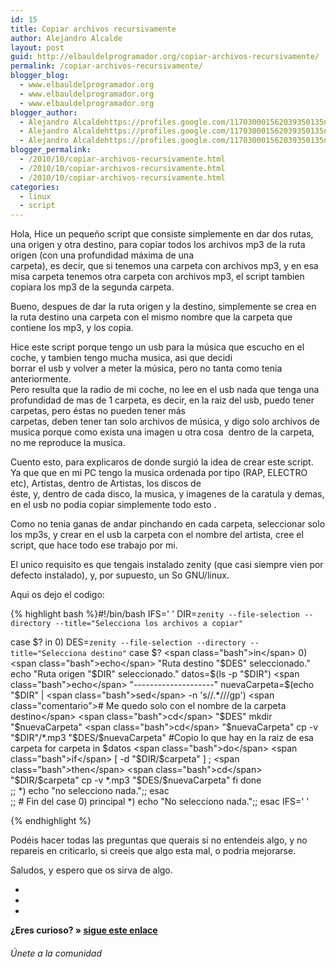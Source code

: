 ```yaml
---
id: 15
title: Copiar archivos recursivamente
author: Alejandro Alcalde
layout: post
guid: http://elbauldelprogramador.org/copiar-archivos-recursivamente/
permalink: /copiar-archivos-recursivamente/
blogger_blog:
  - www.elbauldelprogramador.org
  - www.elbauldelprogramador.org
  - www.elbauldelprogramador.org
blogger_author:
  - Alejandro Alcaldehttps://profiles.google.com/117030001562039350135noreply@blogger.com
  - Alejandro Alcaldehttps://profiles.google.com/117030001562039350135noreply@blogger.com
  - Alejandro Alcaldehttps://profiles.google.com/117030001562039350135noreply@blogger.com
blogger_permalink:
  - /2010/10/copiar-archivos-recursivamente.html
  - /2010/10/copiar-archivos-recursivamente.html
  - /2010/10/copiar-archivos-recursivamente.html
categories:
  - linux
  - script
---
```

Hola, Hice un pequeño script que consiste simplemente en dar dos rutas, una origen y otra destino, para copiar todos los archivos mp3 de la ruta origen (con una profundidad máxima de una  
carpeta), es decir, que si tenemos una carpeta con archivos mp3, y en esa misa carpeta tenemos otra carpeta con archivos mp3, el script tambien copiara los mp3 de la segunda carpeta.

Bueno, despues de dar la ruta origen y la destino, simplemente se crea en la ruta destino una carpeta con el mismo nombre que la carpeta que contiene los mp3, y los copia.

Hice este script porque tengo un usb para la música que escucho en el coche, y tambien tengo mucha musica, asi que decidi  
borrar el usb y volver a meter la música, pero no tanta como tenia anteriormente.  
Pero resulta que la radio de mi coche, no lee en el usb nada que tenga una profundidad de mas de 1 carpeta, es decir, en la raiz del usb, puedo tener carpetas, pero éstas no pueden tener más  
carpetas, deben tener tan solo archivos de música, y digo solo archivos de musica porque como exista una imagen u otra cosa&nbsp; dentro de la carpeta, no me reproduce la musica.

Cuento esto, para explicaros de donde surgió la idea de crear este script. Ya que que en mi PC tengo la musica ordenada por tipo (RAP, ELECTRO etc), Artistas, dentro de Artistas, los discos de  
éste, y, dentro de cada disco, la musica, y imagenes de la caratula y demas, en el usb no podia copiar simplemente todo esto .

Como no tenia ganas de andar pinchando en cada carpeta, seleccionar solo los mp3s, y crear en el usb la carpeta con el nombre del artista, cree el script, que hace todo ese trabajo por mi.

El unico requisito es que tengais instalado zenity (que casi siempre vien por defecto instalado), y, por supuesto, un So GNU/linux.

Aqui os dejo el codigo:

{% highlight bash %}<span class="path">#!/bin/bash</span>
<span class="bash">IFS</span>='
'
DIR=`zenity --file-selection --directory --title="Selecciona los archivos a copiar"`

<span class="bash">case</span> $? <span class="bash">in</span>
  0)
    DES=`zenity --file-selection --directory --title="Selecciona destino"`
    <span class="bash">case</span> $? <span class="bash">in</span>
    0)
      <span class="bash">echo</span> "Ruta destino "$DES" seleccionado."
      <span class="bash">echo</span> "Ruta origen "$DIR" seleccionado."
      datos=$(ls -p "$DIR")
      <span class="bash">echo</span> "--------------------"
      nuevaCarpeta=$(<span class="bash">echo</span> "$DIR" | <span class="bash">sed</span> -n 's//.*///gp') <span class="comentario"># Me quedo solo con el nombre de la carpeta destino</span>
      <span class="bash">cd</span> "$DES"
      mkdir "$nuevaCarpeta"
      <span class="bash">cd</span> "$nuevaCarpeta"
      cp -v "$DIR"/*.mp3 "$DES/$nuevaCarpeta" <span class="comentario">#Copio lo que hay en la raiz de esa carpeta</span>
      <span class="bash">for</span> carpeta <span class="bash">in</span> $datos
      <span class="bash">do</span>
        <span class="bash">if</span> [ -d "$DIR/$carpeta" ] ; <span class="bash">then</span>
          <span class="bash">cd</span> "$DIR/$carpeta"
          cp -v *.mp3 "$DES/$nuevaCarpeta"
        <span class="bash">fi</span>
      <span class="bash">done</span>              
      ;;
    *)
      <span class="bash">echo</span> "no selecciono nada.";;
      <span class="bash">esac</span>                                                      
    ;; <span class="comentario"># Fin del <span class="bash">case</span> 0) principal</span>
  *)
    <span class="bash">echo</span> "No selecciono nada.";;
    <span class="bash">esac</span>
<span class="bash">IFS</span>=' '

{% endhighlight %}

Podéis hacer todas las preguntas que querais si no entendeis algo, y no repareis en criticarlo, si creeis que algo esta mal, o podria mejorarse.

Saludos, y espero que os sirva de algo.

<div class="sharedaddy">
  <div class="sd-content">
    <ul>
      <li>
        <a class="hastip" rel="nofollow" href="http://twitter.com/home?status=Copiar archivos recursivamente+http://elbauldelprogramador.com/copiar-archivos-recursivamente/+V%C3%ADa+%40elbaulp" onclick="javascript:window.open(this.href, '', 'menubar=no,toolbar=no,resizable=yes,scrollbars=yes,height=600,width=600');return false;" title="Compartir en Twitter" target="_blank"><span class="iconbox-title"><i class="icon-twitter icon-2x"></i></span></a>
      </li>
      <li>
        <a class="hastip" rel="nofollow" href="http://www.facebook.com/sharer.php?u=http://elbauldelprogramador.com/copiar-archivos-recursivamente/&t=Copiar archivos recursivamente+http://elbauldelprogramador.com/copiar-archivos-recursivamente/+V%C3%ADa+%40elbaulp" onclick="javascript:window.open(this.href, '', 'menubar=no,toolbar=no,resizable=yes,scrollbars=yes,height=600,width=600');return false;" title="Compartir en Facebook" target="_blank"><span class="iconbox-title"><i class="icon-facebook icon-2x"></i></span></a>
      </li>
      <li>
        <a class="hastip" rel="nofollow" href="https://plus.google.com/share?url=Copiar archivos recursivamente+http://elbauldelprogramador.com/copiar-archivos-recursivamente/+V%C3%ADa+%40elbaulp" onclick="javascript:window.open(this.href, '', 'menubar=no,toolbar=no,resizable=yes,scrollbars=yes,height=600,width=600');return false;" title="Compartir en G+" target="_blank"><span class="iconbox-title"><i class="icon-google-plus icon-2x"></i></span></a>
      </li>
    </ul>
  </div>
</div>

<span id="socialbottom" class="highlight style-2">

<p>
  <strong>¿Eres curioso? » <a onclick="javascript:_gaq.push(['_trackEvent','random','click-random']);" href="/index.php?random=1">sigue este enlace</a></strong>
</p>

<h6>
  Únete a la comunidad
</h6>

<div class="iconsc hastip" title="2240 seguidores">
  <a href="http://twitter.com/elbaulp" target="_blank"><i class="icon-twitter"></i></a>
</div>

<div class="iconsc hastip" title="2452 fans">
  <a href="http://facebook.com/elbauldelprogramador" target="_blank"><i class="icon-facebook"></i></a>
</div>

<div class="iconsc hastip" title="0 +1s">
  <a href="http://plus.google.com/+Elbauldelprogramador" target="_blank"><i class="icon-google-plus"></i></a>
</div>

<div class="iconsc hastip" title="Repositorios">
  <a href="http://github.com/algui91" target="_blank"><i class="icon-github"></i></a>
</div>

<div class="iconsc hastip" title="Feed RSS">
  <a href="http://elbauldelprogramador.com/feed" target="_blank"><i class="icon-rss"></i></a>
</div></span>